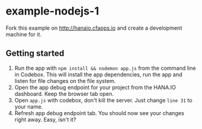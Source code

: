 example-nodejs-1
================

Fork this example on http://hanaio.cfapps.io and create a development machine for it.

Getting started
---------------

 1. Run the app with ```npm install && nodemon app.js``` from the command line in Codebox. This will install the app dependencies, run the app and listen for file changes on the file system.
 2. Open the app debug endpoint for your project from the HANA.IO dashboard. Keep the browser tab open.
 3. Open ```app.js``` with codebox, don't kill the server. Just change ```line 31``` to your name. 
 4. Refresh app debug endpoint tab. You should now see your changes right away. Easy, isn't it?